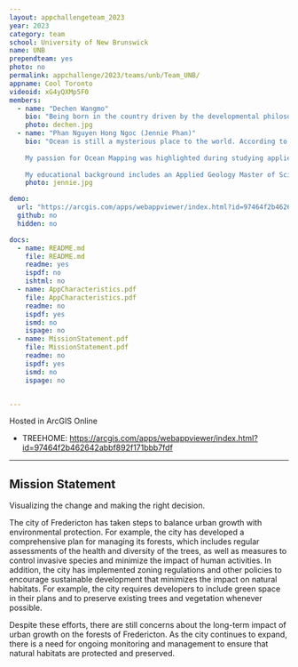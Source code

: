 ```yaml
---
layout: appchallengeteam_2023
year: 2023
category: team
school: University of New Brunswick
name: UNB
prependteam: yes
photo: no
permalink: appchallenge/2023/teams/unb/Team_UNB/
appname: Cool Toronto
videoid: xG4yQXMp5F0
members:
  - name: "Dechen Wangmo"
    bio: "Being born in the country driven by the developmental philosophy 'Gross National Happiness', which emphasize environmental protection and sustainable development has always intrigued me to learn and understand more about the local environment and its problems that has detrimental effect in the environment. And geodesy and geomatics has been one of the tools needed to provide immediate attention to maintain its sustainability."
    photo: dechen.jpg
  - name: "Phan Nguyen Hong Ngoc (Jennie Phan)"
    bio: "Ocean is still a mysterious place to the world. According to NOAA's National Ocean Service, the percentage of global ocean that already is mapped by modern technology is less than 10%. Thus, ocean mappers hold the key to the ocean's problems such as illustrating water depth, shaping seafloor, coastline, and location of underwater obstructions, which are fascinating me for further career. 
    
    My passion for Ocean Mapping was highlighted during studying applied Geology. This allowed me to understand that most of the Earth's problems including natural hazards, natural resources, and marine biodiversity stem from the Ocean. Ocean mapping, therefore, plays an important role in exploring ocean resources, navigating ships to decide what and where is safe, and assisting scientists to investigate and protect marine life. I equipped myself with solid knowledge as to geology, field trip activities, laboratory experiments, mathematics (geostatistics, statistics, numerical modeling), GIS techniques, as well as computational programming skills, including Python and R language during my previous study. I wish to enhance my understanding of hydrographic practices, geospatial data analysis, and image interpretation to contribute positive activities to the ocean mapping community. 
    
    My educational background includes an Applied Geology Master of Science at the Graduate Institute of Applied Geology, National Central University, Taiwan and currently a Master of Engineering student at the Geodesy and Geomatic Engineering Department, University of New Brunswick, Canada."
    photo: jennie.jpg

demo:
  url: "https://arcgis.com/apps/webappviewer/index.html?id=97464f2b462642abbf892f171bbb7fdf"
  github: no
  hidden: no

docs:
  - name: README.md
    file: README.md
    readme: yes
    ispdf: no
    ishtml: no
  - name: AppCharacteristics.pdf
    file: AppCharacteristics.pdf
    readme: no
    ispdf: yes
    ismd: no
    ispage: no
  - name: MissionStatement.pdf
    file: MissionStatement.pdf
    readme: no
    ispdf: yes
    ismd: no
    ispage: no


---
```


Hosted in ArcGIS Online

- TREEHOME: https://arcgis.com/apps/webappviewer/index.html?id=97464f2b462642abbf892f171bbb7fdf

---

## Mission Statement

Visualizing the change and making the right decision. 

The city of Fredericton has taken steps to balance urban growth with environmental protection. For example, the city has developed a comprehensive plan for managing its forests, which includes regular assessments of the health and diversity of the trees, as well as measures to control invasive species and minimize the impact of human activities. In addition, the city has implemented zoning regulations and other policies to encourage sustainable development that minimizes the impact on natural habitats. For example, the city requires developers to include green space in their plans and to preserve existing trees and vegetation whenever possible.

Despite these efforts, there are still concerns about the long-term impact of urban growth on the forests of Fredericton. As the city continues to expand, there is a need for ongoing monitoring and management to ensure that natural habitats are protected and preserved.
